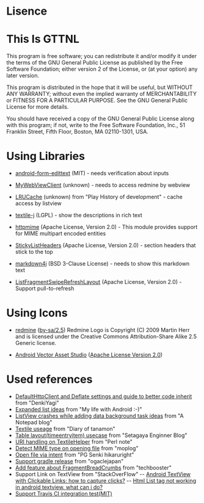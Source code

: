 Lisence
===========


This Is GTTNL
===========
This program is free software; you can redistribute it and/or
modify it under the terms of the GNU General Public License
as published by the Free Software Foundation; either version 2
of the License, or (at your option) any later version.

This program is distributed in the hope that it will be useful,
but WITHOUT ANY WARRANTY; without even the implied warranty of
MERCHANTABILITY or FITNESS FOR A PARTICULAR PURPOSE.  See the
GNU General Public License for more details.

You should have received a copy of the GNU General Public License
along with this program; if not, write to the Free Software
Foundation, Inc., 51 Franklin Street, Fifth Floor, Boston, MA  02110-1301, USA.


Using Libraries
==========
- [android-form-edittext](https://github.com/vekexasia/android-form-edittext) (MIT) - needs verification about inputs

- [MyWebViewClient](https://github.com/potaka001/WebViewBasicAuthTest/blob/master/src/com/webviewbasicauthtest/MyWebViewClient.java) (unknown) - needs to access redmine by webview

- [LRUCache](http://ttimez.blogspot.jp/2011/07/java.html) (unknown) from "Play History of development" - cache access by listview

- [textile-j](http://java.net/projects/textile-j/sources/svn/show/trunk/www/builds/net.java.textilej/latest) (LGPL) - show the descriptions in rich text

- [httpmime](http://hc.apache.org/httpcomponents-client-ga/httpmime/) (Apache License, Version 2.0) - This module provides support for MIME multipart encoded entities

- [StickyListHeaders](https://github.com/emilsjolander/StickyListHeaders) (Apache License, Version 2.0) - section headers that stick to the top

- [markdown4j](http://code.google.com/p/markdown4j/) (BSD 3-Clause License) - needs to show this markdown text

- [ListFragmentSwipeRefreshLayout](https://developer.android.com/intl/ja/samples/SwipeRefreshListFragment/src/com.example.android.swiperefreshlistfragment/SwipeRefreshListFragment.html) (Apache License, Version 2.0) - Support pull-to-refresh

Using Icons
==========
- [redmine](http://www.redmine.org/projects/redmine/wiki/Logo) ([by-sa/2.5](http://creativecommons.org/licenses/by-sa/2.5/))
 Redmine Logo is Copyright (C) 2009 Martin Herr and is licensed under the Creative Commons Attribution-Share Alike 2.5 Generic license.

- [Android Vector Asset Studio](https://developer.android.com/studio/write/vector-asset-studio.html) ([Apache License Version 2.0](http://www.apache.org/licenses/LICENSE-2.0.txt))

Used references
==========
- [DefaultHttpClient and Deflate settings and guide to better code inherit](http://terurou.hateblo.jp/entry/20110702/1309541200) from "DenkiYagi"
- [Expanded list ideas](http://mylifewithandroid.blogspot.jp/2010/12/expandable-list-and-checkboxes.html) from "My life with Android :-)"
- [ListView crashes while adding data background task ideas](http://www.mumei-himazin.info/blog/?p=96) from "A Notepad blog"
- [Textile useage](http://d.hatena.ne.jp/tanamon/20090723/1248322655) from "Diary of tanamon"
- [Table layout(timeentryitem) usecase](http://suka4.blogspot.jp/2011/03/android-tablelayout.html) from "Setagaya Enginner Blog"
- [URI handling on TextileHelper](http://www.din.or.jp/~ohzaki/perl.htm#URI) from "Perl note"
- [Detect MIME type on opening file](http://ac-mopp.blogspot.jp/2011/12/android-mime-type.html) from "moplog"
- [Open file via intent](http://d.hatena.ne.jp/hikaruright/20120119/1326965685) from "PG Senki hikaruright"
- [Support gradle release](http://ogaclejapan.com/android/2013/07/07/new-build-system-part2-for-gradle/) from "ogaclejapan"
- [Add feature about FragmentBreadCrumbs](http://techbooster.org/android/application/15499/) from "techbooster"
- Support Link on TextView from "StackOverFlow"
-- [Android TextView with Clickable Links: how to capture clicks?](http://stackoverflow.com/questions/12418279/android-textview-with-clickable-links-how-to-capture-clicks)
-- [Html List tag not working in android textview. what can i do?](http://stackoverflow.com/questions/3150400/html-list-tag-not-working-in-android-textview-what-can-i-do)
- [Support Travis CI integration test(MIT)](https://github.com/pestrada/android-tdd-playground/blob/master/.travis.yml)


